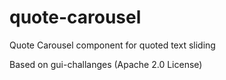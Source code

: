 # quote-carousel

Quote Carousel component for quoted text sliding

Based on gui-challanges (Apache 2.0 License)
